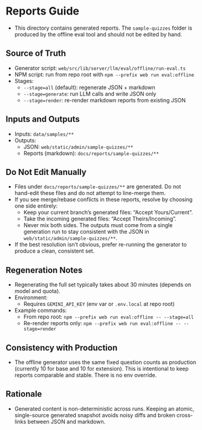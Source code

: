 # Reports Guide

- This directory contains generated reports. The `sample-quizzes` folder is produced by the offline eval tool and should not be edited by hand.

## Source of Truth

- Generator script: `web/src/lib/server/llm/eval/offline/run-eval.ts`
- NPM script: run from repo root with `npm --prefix web run eval:offline`
- Stages:
  - `--stage=all` (default): regenerate JSON + markdown
  - `--stage=generate`: run LLM calls and write JSON only
  - `--stage=render`: re-render markdown reports from existing JSON

## Inputs and Outputs

- Inputs: `data/samples/**`
- Outputs:
  - JSON: `web/static/admin/sample-quizzes/**`
  - Reports (markdown): `docs/reports/sample-quizzes/**`

## Do Not Edit Manually

- Files under `docs/reports/sample-quizzes/**` are generated. Do not hand-edit these files and do not attempt to line-merge them.
- If you see merge/rebase conflicts in these reports, resolve by choosing one side entirely:
  - Keep your current branch’s generated files: “Accept Yours/Current”.
  - Take the incoming generated files: “Accept Theirs/Incoming”.
  - Never mix both sides. The outputs must come from a single generation run to stay consistent with the JSON in `web/static/admin/sample-quizzes/**`.
- If the best resolution isn’t obvious, prefer re-running the generator to produce a clean, consistent set.

## Regeneration Notes

- Regenerating the full set typically takes about 30 minutes (depends on model and quota).
- Environment:
  - Requires `GEMINI_API_KEY` (env var or `.env.local` at repo root)
- Example commands:
  - From repo root: `npm --prefix web run eval:offline -- --stage=all`
  - Re-render reports only: `npm --prefix web run eval:offline -- --stage=render`

## Consistency with Production

- The offline generator uses the same fixed question counts as production (currently 10 for base and 10 for extension). This is intentional to keep reports comparable and stable. There is no env override.

## Rationale

- Generated content is non-deterministic across runs. Keeping an atomic, single-source generated snapshot avoids noisy diffs and broken cross-links between JSON and markdown.
